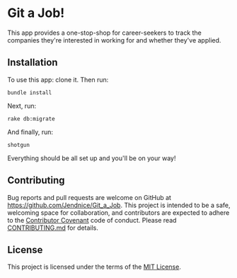 # Git a Job!

This app provides a one-stop-shop for career-seekers to track the companies they're interested in working for and whether they've applied.

## Installation

To use this app: clone it. Then run:

```
bundle install
```

Next, run:

```
rake db:migrate
```

And finally, run:

```
shotgun
```

Everything should be all set up and you'll be on your way!

## Contributing

Bug reports and pull requests are welcome on GitHub at https://github.com/Jendnice/Git_a_Job. This project is intended to be a safe, welcoming space for collaboration, and contributors are expected to adhere to the [Contributor Covenant](http://contributor-covenant.org) code of conduct. Please read [CONTRIBUTING.md](https://github.com/Jendnice/Git_a_Job/blob/master/CONTRIBUTING.md) for details.

## License

This project is licensed under the terms of the [MIT License](https://opensource.org/licenses/MIT). 